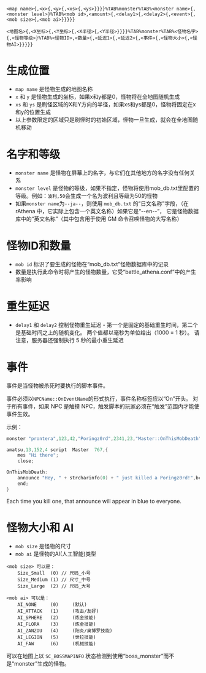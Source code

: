 ```
<map name>{,<x>{,<y>{,<xs>{,<ys>}}}}%TAB%monster%TAB%<monster name>{,<monster level>}%TAB%<mob id>,<amount>{,<delay1>{,<delay2>{,<event>{,<mob size>{,<mob ai>}}}}}

<地图名>{,<X坐标>{,<Y坐标>{,<X半径>{,<Y半径>}}}}%TAB%monster%TAB%<怪物名字>{,<怪物等级>}%TAB%<怪物ID>,<数量>{,<延迟1>{,<延迟2>{,<事件>{,<怪物大小>{,<怪物AI>}}}}}
```

# 生成位置
* `map name` 是怪物生成的地图名称
* `x` 和 `y` 是怪物生成的坐标，如果x和y都是0，怪物将在全地图随机生成
* `xs` 和 `ys` 是刷怪区域的X和Y方向的半径，如果xs和ys都是0，怪物将固定在x和y的位置生成
* 以上参数限定的区域只是刷怪时的初始区域，怪物一旦生成，就会在全地图随机移动

# 名字和等级
* `monster name` 是怪物在屏幕上的名字，与它们在其他地方的名字没有任何关系
* `monster level` 是怪物的等级，如果不指定，怪物将使用mob_db.txt里配置的等级。例如：`波利,50`会生成一个名为波利且等级为50的怪物
* 如果`monster name`为`--ja--`，则使用 `mob_db.txt` 的“日文名称”字段，（在 rAthena 中，它实际上包含一个英文名称）如果它是“--en--”， 它是怪物数据库中的“英文名称”（其中包含用于使用 GM 命令召唤怪物的大写名称）

# 怪物ID和数量
* `mob id` 标识了要生成的怪物在“mob_db.txt”怪物数据库中的记录
* 数量是执行此命令时将产生的怪物数量，它受“battle_athena.conf”中的产生率影响

# 重生延迟
* `delay1` 和 `delay2` 控制怪物重生延迟 - 第一个是固定的基础重生时间，第二个是基础时间之上的随机变化。 两个值都以毫秒为单位给出（1000 = 1 秒）。 请注意，服务器还强制执行 5 秒的最小重生延迟

# 事件
事件是当怪物被杀死时要执行的脚本事件。 

事件必须以`NPCName::OnEventName`的形式执行，事件名称标签应以“On”开头。 对于所有事件，如果 NPC 是触摸 NPC，触发脚本的玩家必须在“触发”范围内才能使事件生效。

示例：
```c
monster "prontera",123,42,"Poringz0rd",2341,23,"Master::OnThisMobDeath";

amatsu,13,152,4	script	Master	767,{
	mes "Hi there";
	close;

OnThisMobDeath:
	announce "Hey, " + strcharinfo(0) + " just killed a Poringz0rd!",bc_blue|bc_all;
	end;
}
```
Each time you kill one, that announce will appear in blue to everyone.

# 怪物大小和 AI
* `mob size` 是怪物的尺寸
* `mob ai` 是怪物的AI(人工智能)类型

```
<mob size> 可以是：
	Size_Small	(0) // 尺码_小号
	Size_Medium	(1) // 尺寸_中号
	Size_Large	(2) // 尺码_大号

<mob ai> 可以是：
	AI_NONE		(0)		(默认)
	AI_ATTACK	(1)		(攻击/友好)
	AI_SPHERE	(2)		(炼金技能)
	AI_FLORA	(3)		(炼金技能)
	AI_ZANZOU	(4)		(阳炎/奥博罗技能)
	AI_LEGION	(5)		(世拉技能)
	AI_FAW		(6)		(机械技能)
```

可以在地图上以 `SC_BOSSMAPINFO` 状态检测到使用“boss_monster”而不是“monster”生成的怪物。
